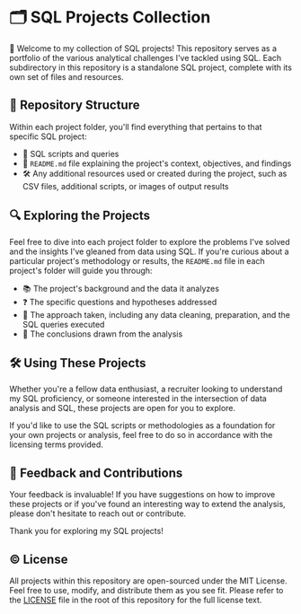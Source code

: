 # 🗂 SQL Projects Collection

👋 Welcome to my collection of SQL projects! This repository serves as a portfolio of the various analytical challenges I've tackled using SQL. Each subdirectory in this repository is a standalone SQL project, complete with its own set of files and resources.

## 📁 Repository Structure

Within each project folder, you'll find everything that pertains to that specific SQL project:

- 📜 SQL scripts and queries
- 📖 `README.md` file explaining the project's context, objectives, and findings
- 🛠 Any additional resources used or created during the project, such as CSV files, additional scripts, or images of output results

## 🔍 Exploring the Projects

Feel free to dive into each project folder to explore the problems I've solved and the insights I've gleaned from data using SQL. If you're curious about a particular project's methodology or results, the `README.md` file in each project's folder will guide you through:

- 📚 The project's background and the data it analyzes
- ❓ The specific questions and hypotheses addressed
- 🧐 The approach taken, including any data cleaning, preparation, and the SQL queries executed
- 🎯 The conclusions drawn from the analysis

## 🛠 Using These Projects

Whether you're a fellow data enthusiast, a recruiter looking to understand my SQL proficiency, or someone interested in the intersection of data analysis and SQL, these projects are open for you to explore. 

If you'd like to use the SQL scripts or methodologies as a foundation for your own projects or analysis, feel free to do so in accordance with the licensing terms provided.

## 💬 Feedback and Contributions

Your feedback is invaluable! If you have suggestions on how to improve these projects or if you've found an interesting way to extend the analysis, please don't hesitate to reach out or contribute.

Thank you for exploring my SQL projects!

## ©️ License
All projects within this repository are open-sourced under the MIT License. Feel free to use, modify, and distribute them as you see fit. Please refer to the [LICENSE](License.md) file in the root of this repository for the full license text.
